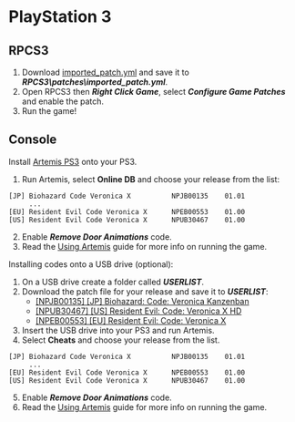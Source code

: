 # PlayStation 3

## RPCS3

1. Download [imported_patch.yml](RPCS3/imported_patch.yml) and save it to ***RPCS3\patches\imported_patch.yml***.
2. Open RPCS3 then ***Right Click Game***, select ***Configure Game Patches*** and enable the patch.
3. Run the game!

## Console

Install [Artemis PS3](http://artemis.psdev.tk/) onto your PS3.

1. Run Artemis, select **Online DB** and choose your release from the list:

```
[JP] Biohazard Code Veronica X          NPJB00135    01.01
     ...
[EU] Resident Evil Code Veronica X      NPEB00553    01.00
[US] Resident Evil Code Veronica X      NPUB30467    01.00
```

2. Enable ***Remove Door Animations*** code.
3. Read the [Using Artemis](http://artemis.psdev.tk/INSTALLATION.html#using-artemis) guide for more info on running the game.

Installing codes onto a USB drive (optional):

1. On a USB drive create a folder called ***USERLIST***.
2. Download the patch file for your release and save it to ***USERLIST***:
   - [[NPJB00135] [JP] Biohazard: Code: Veronica Kanzenban](NetCheat/Biohazard%20Code%20Veronica%20X%20NPJB00135%2001.01.ncl)
   - [[NPUB30467] [US] Resident Evil: Code: Veronica X HD](NetCheat/Resident%20Evil%20Code%20Veronica%20X%20NPUB30467%2001.00.ncl)
   - [[NPEB00553] [EU] Resident Evil: Code: Veronica X](NetCheat/Resident%20Evil%20Code%20Veronica%20X%20NPEB00553%2001.00.ncl)
3. Insert the USB drive into your PS3 and run Artemis.
4. Select **Cheats** and choose your release from the list.

```
[JP] Biohazard Code Veronica X          NPJB00135    01.01
     ...
[EU] Resident Evil Code Veronica X      NPEB00553    01.00
[US] Resident Evil Code Veronica X      NPUB30467    01.00
```

5. Enable ***Remove Door Animations*** code.
6. Read the [Using Artemis](http://artemis.psdev.tk/INSTALLATION.html#using-artemis) guide for more info on running the game.
